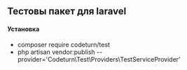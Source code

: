 ## Тестовы пакет для laravel

#### Установка
- composer require codeturn/test
- php artisan vendor:publish --provider='Codeturn\Test\Providers\TestServiceProvider'
